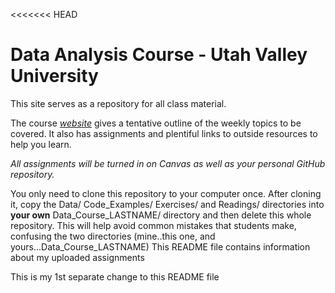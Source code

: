 <<<<<<< HEAD
# Data Analysis Course - Utah Valley University

This site serves as a repository for all class material.

The course [*website*](https://gzahn.github.io/data-course/) gives a 
tentative outline of the weekly topics to be covered. It also has 
assignments and plentiful links to outside resources to help you learn.

*All assignments will be turned in on Canvas as well as your personal 
GitHub repository.*

You only need to clone this repository to your computer once. After 
cloning it, copy the Data/ Code_Examples/ Exercises/ and Readings/ 
directories into **your own** Data_Course_LASTNAME/ directory and then 
delete this whole repository. This will help avoid common mistakes that 
students make, confusing the two directories (mine..this one, and 
yours...Data_Course_LASTNAME) This README file contains information 
about my uploaded assignments

This is my 1st separate change to this README file
